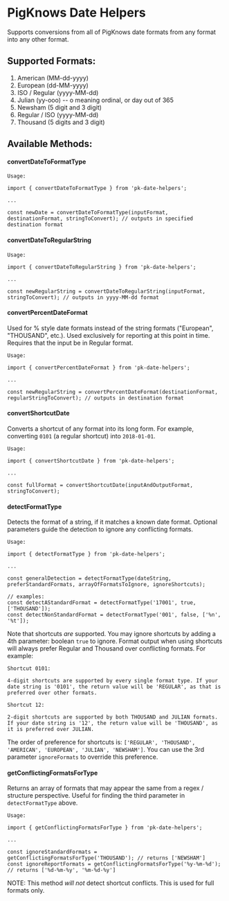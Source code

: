 # PigKnows Date Helpers

Supports conversions from all of PigKnows date formats from any format into any other format.

## Supported Formats:
1. American (MM-dd-yyyy)
2. European (dd-MM-yyyy)
3. ISO / Regular (yyyy-MM-dd)
4. Julian (yy-ooo) -- o meaning ordinal, or day out of 365
5. Newsham (5 digit and 3 digit)
6. Regular / ISO (yyyy-MM-dd)
7. Thousand (5 digits and 3 digit)

## Available Methods:

#### convertDateToFormatType
    Usage:

    import { convertDateToFormatType } from 'pk-date-helpers';

    ...

    const newDate = convertDateToFormatType(inputFormat, destinationFormat, stringToConvert); // outputs in specified destination format

#### convertDateToRegularString
    Usage:

    import { convertDateToRegularString } from 'pk-date-helpers';

    ...

    const newRegularString = convertDateToRegularString(inputFormat, stringToConvert); // outputs in yyyy-MM-dd format

#### convertPercentDateFormat
Used for % style date formats instead of the string formats ("European", "THOUSAND", etc.). Used exclusively for reporting at this point in time. Requires that the input be in Regular format.

    Usage:

    import { convertPercentDateFormat } from 'pk-date-helpers';

    ...

    const newRegularString = convertPercentDateFormat(destinationFormat, regularStringToConvert); // outputs in destination format

#### convertShortcutDate
Converts a shortcut of any format into its long form. For example, converting `0101` (a regular shortcut) into `2018-01-01`.

    Usage:

    import { convertShortcutDate } from 'pk-date-helpers';

    ...

    const fullFormat = convertShortcutDate(inputAndOutputFormat, stringToConvert);

#### detectFormatType
Detects the format of a string, if it matches a known date format. Optional parameters guide the detection to ignore any conflicting formats.

    Usage:

    import { detectFormatType } from 'pk-date-helpers';

    ...

    const generalDetection = detectFormatType(dateString, preferStandardFormats, arrayOfFormatsToIgnore, ignoreShortcuts);

    // examples:
    const detectAStandardFormat = detectFormatType('17001', true, ['THOUSAND']);
    const detectNonStandardFormat = detectFormatType('001', false, ['%n', '%t']);

Note that shortcuts *are* supported. You may ignore shortcuts by adding a 4th parameter: boolean `true` to ignore. Format output when using shortcuts will always prefer Regular and Thousand over conflicting formats. For example:

    Shortcut 0101:

    4-digit shortcuts are supported by every single format type. If your date string is '0101', the return value will be 'REGULAR', as that is preferred over other formats.

    Shortcut 12:

    2-digit shortcuts are supported by both THOUSAND and JULIAN formats. If your date string is '12', the return value will be 'THOUSAND', as it is preferred over JULIAN.

The order of preference for shortcuts is: `['REGULAR', 'THOUSAND', 'AMERICAN', 'EUROPEAN', 'JULIAN', 'NEWSHAM']`. You can use the 3rd parameter `ignoreFormats` to override this preference.

#### getConflictingFormatsForType
Returns an array of formats that may appear the same from a regex / structure perspective. Useful for finding the third parameter in `detectFormatType` above.

    Usage:

    import { getConflictingFormatsForType } from 'pk-date-helpers';

    ...

    const ignoreStandardFormats = getConflictingFormatsForType('THOUSAND'); // returns ['NEWSHAM']
    const ignoreReportFormats = getConflictingFormatsForType('%y-%m-%d'); // returns ['%d-%m-%y', '%m-%d-%y']

NOTE: This method *will not* detect shortcut conflicts. This is used for full formats only.
